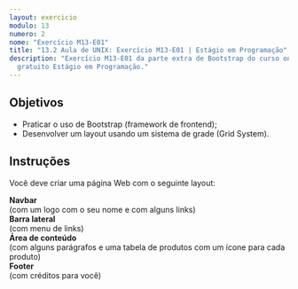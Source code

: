 ```yaml
---
layout: exercicio
modulo: 13
numero: 2
nome: "Exercício M13-E01"
title: "13.2 Aula de UNIX: Exercício M13-E01 | Estágio em Programação"
description: "Exercício M13-E01 da parte extra de Bootstrap do curso online
  gratuito Estágio em Programação."
---
```


## Objetivos

- Praticar o uso de Bootstrap (framework de frontend);
- Desenvolver um layout usando um sistema de grade (Grid System).

## Instruções

Você deve criar uma página Web com o seguinte layout:

<div class="row">
  <div class="col-12 text-center bg-primary text-white p-3">
    <strong>Navbar</strong>
    <br>
    (com um logo com o seu nome e com alguns links)
  </div>
</div>

<div class="row mt-1 mb-1">
  <div class="col-2 text-center bg-success text-white p-3">
    <strong>Barra lateral</strong>
    <br>
    (com menu de links)
  </div>
  <div class="col-10 text-center bg-warning text-dark p-3">
    <strong>Área de conteúdo</strong>
    <br>
    (com alguns parágrafos e uma tabela de produtos com um ícone para cada produto)
  </div>
</div>

<div class="row">
  <div class="col-12 text-center bg-danger text-white p-3">
    <strong>Footer</strong>
    <br>
    (com créditos para você)
  </div>
</div>
